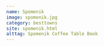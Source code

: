 ```yaml
---
name: Spomenik
image: spomenik.jpg
category: besttowns
site: spomenik.html
alttag: Spomenik Coffee Table Book
---
```



